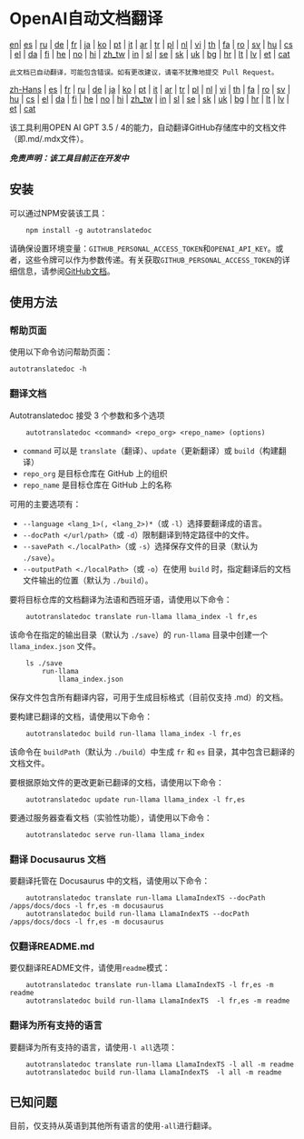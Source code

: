 
# OpenAI自动文档翻译

[en](../README.md)| [es](/i18n/README_es.md) | [ru](/i18n/README_ru.md) | [de](/i18n/README_de.md) | [fr](/i18n/README_fr.md) | [ja](/i18n/README_ja.md) | [ko](/i18n/README_ko.md) | [pt](/i18n/README_pt.md) | [it](/i18n/README_it.md) | [ar](/i18n/README_ar.md) | [tr](/i18n/README_tr.md) | [pl](/i18n/README_pl.md) | [nl](/i18n/README_nl.md) | [vi](/i18n/README_vi.md) | [th](/i18n/README_th.md) | [fa](/i18n/README_fa.md) | [ro](/i18n/README_ro.md) | [sv](/i18n/README_sv.md) | [hu](/i18n/README_hu.md) | [cs](/i18n/README_cs.md) | [el](/i18n/README_el.md) | [da](/i18n/README_da.md) | [fi](/i18n/README_fi.md) | [he](/i18n/README_he.md) | [no](/i18n/README_no.md) | [hi](/i18n/README_hi.md) | [zh_tw](/i18n/README_zh_tw.md) | [in](/i18n/README_in.md) | [sl](/i18n/README_sl.md) | [se](/i18n/README_se.md) | [sk](/i18n/README_sk.md) | [uk](/i18n/README_uk.md) | [bg](/i18n/README_bg.md) | [hr](/i18n/README_hr.md) | [lt](/i18n/README_lt.md) | [lv](/i18n/README_lv.md) | [et](/i18n/README_et.md) | [cat](/i18n/README_cat.md) 

```此文档已自动翻译，可能包含错误。如有更改建议，请毫不犹豫地提交 Pull Request。```


[zh-Hans](/i18n/README_zh-Hans.md) | [es](/i18n/README_es.md) | [fr](/i18n/README_es.md) | [ru](/i18n/README_ru.md) | [de](/i18n/README_de.md) | [ja](/i18n/README_ja.md) | [ko](/i18n/README_ko.md) | [pt](/i18n/README_pt.md) | [it](/i18n/README_it.md) | [ar](/i18n/README_ar.md) | [tr](/i18n/README_tr.md) | [pl](/i18n/README_pl.md) | [nl](/i18n/README_nl.md) | [vi](/i18n/README_vi.md) | [th](/i18n/README_th.md) | [fa](/i18n/README_fa.md) | [ro](/i18n/README_ro.md) | [sv](/i18n/README_sv.md) | [hu](/i18n/README_hu.md) | [cs](/i18n/README_cs.md) | [el](/i18n/README_el.md) | [da](/i18n/README_da.md) | [fi](/i18n/README_fi.md) | [he](/i18n/README_he.md) | [no](/i18n/README_no.md) | [hi](/i18n/README_hi.md) | [zh_tw](/i18n/README_zh_tw.md) | [in](/i18n/README_in.md) | [sl](/i18n/README_sl.md) | [se](/i18n/README_se.md) | [sk](/i18n/README_sk.md) | [uk](/i18n/README_uk.md) | [bg](/i18n/README_bg.md) | [hr](/i18n/README_hr.md) | [lt](/i18n/README_lt.md) | [lv](/i18n/README_lv.md) | [et](/i18n/README_et.md) | [cat](/i18n/README_cat.md)

该工具利用OPEN AI GPT 3.5 / 4的能力，自动翻译GitHub存储库中的文档文件（即.md/.mdx文件）。

***免责声明：该工具目前正在开发中***

## 安装

可以通过NPM安装该工具：

```
    npm install -g autotranslatedoc
```

请确保设置环境变量：`GITHUB_PERSONAL_ACCESS_TOKEN`和`OPENAI_API_KEY`。或者，这些令牌可以作为参数传递。有关获取`GITHUB_PERSONAL_ACCESS_TOKEN`的详细信息，请参阅[GitHub文档](https://docs.github.com/en/github/authenticating-to-github/creating-a-personal-access-token)。
## 使用方法

### 帮助页面
使用以下命令访问帮助页面：
```
autotranslatedoc -h
```
### 翻译文档

Autotranslatedoc 接受 3 个参数和多个选项

```
    autotranslatedoc <command> <repo_org> <repo_name> (options)
```

- ```command``` 可以是 ```translate```（翻译）、```update```（更新翻译）或 ```build```（构建翻译）
- ```repo_org``` 是目标仓库在 GitHub 上的组织
- ```repo_name``` 是目标仓库在 GitHub 上的名称

可用的主要选项有：

- ```--language <lang_1>(, <lang_2>)*```（或 ```-l```）选择要翻译成的语言。
- ```--docPath </url/path>```（或 ```-d```）限制翻译到特定路径中的文件。
- ```--savePath <./localPath>```（或 ```-s```）选择保存文件的目录（默认为 ```./save```）。
- ```--outputPath <./localPath>```（或 ```-o```）在使用 ```build``` 时，指定翻译后的文档文件输出的位置（默认为 ```./build```）。

要将目标仓库的文档翻译为法语和西班牙语，请使用以下命令：

```
    autotranslatedoc translate run-llama llama_index -l fr,es
```

该命令在指定的输出目录（默认为 ```./save```）的 ```run-llama``` 目录中创建一个 `llama_index.json` 文件。

```
    ls ./save
        run-llama
            llama_index.json 
```

保存文件包含所有翻译内容，可用于生成目标格式（目前仅支持 .md）的文档。

要构建已翻译的文档，请使用以下命令：

```
    autotranslatedoc build run-llama llama_index -l fr,es
```

该命令在 `buildPath`（默认为 ```./build```）中生成 `fr` 和 `es` 目录，其中包含已翻译的文档文件。

要根据原始文件的更改更新已翻译的文档，请使用以下命令：

```
    autotranslatedoc update run-llama llama_index -l fr,es
```

要通过服务器查看文档（实验性功能），请使用以下命令：

```
    autotranslatedoc serve run-llama llama_index
```
### 翻译 Docusaurus 文档

要翻译托管在 Docusaurus 中的文档，请使用以下命令：

```
    autotranslatedoc translate run-llama LlamaIndexTS --docPath /apps/docs/docs -l fr,es -m docusaurus
    autotranslatedoc build run-llama LlamaIndexTS --docPath /apps/docs/docs -l fr,es -m docusaurus
```
### 仅翻译README.md

要仅翻译README文件，请使用`readme`模式：

```
    autotranslatedoc translate run-llama LlamaIndexTS -l fr,es -m readme
    autotranslatedoc build run-llama LlamaIndexTS  -l fr,es -m readme
```
### 翻译为所有支持的语言

要翻译为所有支持的语言，请使用`-l all`选项：

```
    autotranslatedoc translate run-llama LlamaIndexTS -l all -m readme
    autotranslatedoc build run-llama LlamaIndexTS  -l all -m readme
```
## 已知问题

目前，仅支持从英语到其他所有语言的使用`-all`进行翻译。
